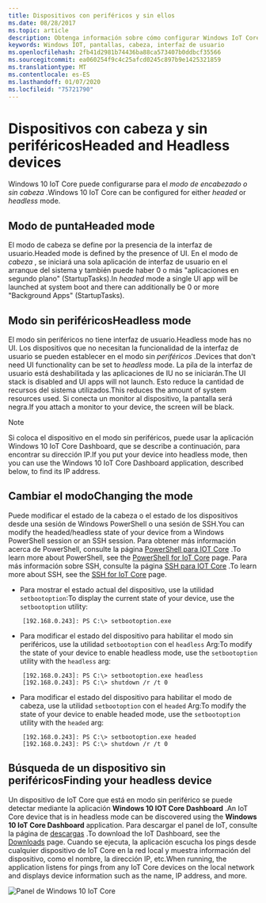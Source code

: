 ```yaml
---
title: Dispositivos con periféricos y sin ellos
ms.date: 08/28/2017
ms.topic: article
description: Obtenga información sobre cómo configurar Windows IoT Core para dispositivos con o sin cabeza.
keywords: Windows IOT, pantallas, cabeza, interfaz de usuario
ms.openlocfilehash: 2fb41d2981b74436ba88ca573407b0ddbcf35566
ms.sourcegitcommit: ea060254f9c4c25afcd0245c897b9e1425321859
ms.translationtype: MT
ms.contentlocale: es-ES
ms.lasthandoff: 01/07/2020
ms.locfileid: "75721790"
---
```

# <a name="headed-and-headless-devices"></a><span data-ttu-id="6e146-104">Dispositivos con cabeza y sin periféricos</span><span class="sxs-lookup"><span data-stu-id="6e146-104">Headed and Headless devices</span></span>

<span data-ttu-id="6e146-105">Windows 10 IoT Core puede configurarse para el *modo de encabezado o sin* *cabeza* .</span><span class="sxs-lookup"><span data-stu-id="6e146-105">Windows 10 IoT Core can be configured for either *headed* or *headless* mode.</span></span> 

## <a name="headed-mode"></a><span data-ttu-id="6e146-106">Modo de punta</span><span class="sxs-lookup"><span data-stu-id="6e146-106">Headed mode</span></span>
<span data-ttu-id="6e146-107">El modo de cabeza se define por la presencia de la interfaz de usuario.</span><span class="sxs-lookup"><span data-stu-id="6e146-107">Headed mode is defined by the presence of UI.</span></span> <span data-ttu-id="6e146-108">En el modo de *cabeza* , se iniciará una sola aplicación de interfaz de usuario en el arranque del sistema y también puede haber 0 o más "aplicaciones en segundo plano" (StartupTasks).</span><span class="sxs-lookup"><span data-stu-id="6e146-108">In *headed* mode a single UI app will be launched at system boot and there can additionally be 0 or more "Background Apps" (StartupTasks).</span></span> 

## <a name="headless-mode"></a><span data-ttu-id="6e146-109">Modo sin periféricos</span><span class="sxs-lookup"><span data-stu-id="6e146-109">Headless mode</span></span>
<span data-ttu-id="6e146-110">El modo sin periféricos no tiene interfaz de usuario.</span><span class="sxs-lookup"><span data-stu-id="6e146-110">Headless mode has no UI.</span></span>  <span data-ttu-id="6e146-111">Los dispositivos que no necesitan la funcionalidad de la interfaz de usuario se pueden establecer en el modo sin *periféricos* .</span><span class="sxs-lookup"><span data-stu-id="6e146-111">Devices that don't need UI functionality can be set to *headless* mode.</span></span> <span data-ttu-id="6e146-112">La pila de la interfaz de usuario está deshabilitada y las aplicaciones de IU no se iniciarán.</span><span class="sxs-lookup"><span data-stu-id="6e146-112">The UI stack is disabled and UI apps will not launch.</span></span> <span data-ttu-id="6e146-113">Esto reduce la cantidad de recursos del sistema utilizados.</span><span class="sxs-lookup"><span data-stu-id="6e146-113">This reduces the amount of system resources used.</span></span> <span data-ttu-id="6e146-114">Si conecta un monitor al dispositivo, la pantalla será negra.</span><span class="sxs-lookup"><span data-stu-id="6e146-114">If you attach a monitor to your device, the screen will be black.</span></span>

> [!NOTE]
> <span data-ttu-id="6e146-115">Si coloca el dispositivo en el modo sin periféricos, puede usar la aplicación Windows 10 IoT Core Dashboard, que se describe a continuación, para encontrar su dirección IP.</span><span class="sxs-lookup"><span data-stu-id="6e146-115">If you put your device into headless mode, then you can use the Windows 10 IoT Core Dashboard application, described below, to find its IP address.</span></span>

## <a name="changing-the-mode"></a><span data-ttu-id="6e146-116">Cambiar el modo</span><span class="sxs-lookup"><span data-stu-id="6e146-116">Changing the mode</span></span>
<span data-ttu-id="6e146-117">Puede modificar el estado de la cabeza o el estado de los dispositivos desde una sesión de Windows PowerShell o una sesión de SSH.</span><span class="sxs-lookup"><span data-stu-id="6e146-117">You can modify the headed/headless state of your device from a Windows PowerShell session or an SSH session.</span></span> <span data-ttu-id="6e146-118">Para obtener más información acerca de PowerShell, consulte la página [PowerShell para IOT Core](../connect-your-device/PowerShell.md) .</span><span class="sxs-lookup"><span data-stu-id="6e146-118">To learn more about PowerShell, see the [PowerShell for IoT Core](../connect-your-device/PowerShell.md) page.</span></span> <span data-ttu-id="6e146-119">Para más información sobre SSH, consulte la página [SSH para IOT Core](../connect-your-device/SSH.md) .</span><span class="sxs-lookup"><span data-stu-id="6e146-119">To learn more about SSH, see the [SSH for IoT Core](../connect-your-device/SSH.md) page.</span></span>

* <span data-ttu-id="6e146-120">Para mostrar el estado actual del dispositivo, use la utilidad `setbootoption`:</span><span class="sxs-lookup"><span data-stu-id="6e146-120">To display the current state of your device, use the `setbootoption` utility:</span></span>

~~~
    [192.168.0.243]: PS C:\> setbootoption.exe
~~~

* <span data-ttu-id="6e146-121">Para modificar el estado del dispositivo para habilitar el modo sin periféricos, use la utilidad `setbootoption` con el `headless` Arg:</span><span class="sxs-lookup"><span data-stu-id="6e146-121">To modify the state of your device to enable headless mode, use the `setbootoption` utility with the `headless` arg:</span></span>

~~~
    [192.168.0.243]: PS C:\> setbootoption.exe headless
    [192.168.0.243]: PS C:\> shutdown /r /t 0
~~~

* <span data-ttu-id="6e146-122">Para modificar el estado del dispositivo para habilitar el modo de cabeza, use la utilidad `setbootoption` con el `headed` Arg:</span><span class="sxs-lookup"><span data-stu-id="6e146-122">To modify the state of your device to enable headed mode, use the `setbootoption` utility with the `headed` arg:</span></span>

~~~
    [192.168.0.243]: PS C:\> setbootoption.exe headed
    [192.168.0.243]: PS C:\> shutdown /r /t 0
~~~

## <a name="finding-your-headless-device"></a><span data-ttu-id="6e146-123">Búsqueda de un dispositivo sin periféricos</span><span class="sxs-lookup"><span data-stu-id="6e146-123">Finding your headless device</span></span>

<span data-ttu-id="6e146-124">Un dispositivo de IoT Core que está en modo sin periférico se puede detectar mediante la aplicación **Windows 10 IOT Core Dashboard** .</span><span class="sxs-lookup"><span data-stu-id="6e146-124">An IoT Core device that is in headless mode can be discovered using the **Windows 10 IoT Core Dashboard** application.</span></span>  <span data-ttu-id="6e146-125">Para descargar el panel de IoT, consulte la página de [descargas](https://go.microsoft.com/fwlink/?LinkID=708576) .</span><span class="sxs-lookup"><span data-stu-id="6e146-125">To download the IoT Dashboard, see the [Downloads](https://go.microsoft.com/fwlink/?LinkID=708576) page.</span></span>
<span data-ttu-id="6e146-126">Cuando se ejecuta, la aplicación escucha los pings desde cualquier dispositivo de IoT Core en la red local y muestra información del dispositivo, como el nombre, la dirección IP, etc.</span><span class="sxs-lookup"><span data-stu-id="6e146-126">When running, the application listens for pings from any IoT Core devices on the local network and displays device information such as the name, IP address, and more.</span></span>

![Panel de Windows 10 IoT Core](../media/HeadlessMode/selectDevice.png)

